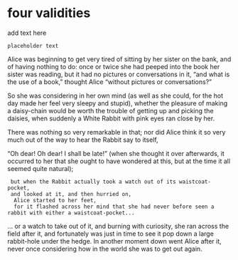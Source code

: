 # four validities 

add text here

    placeholder text 

Alice was beginning to get very tired of sitting by her sister on the bank, and of having nothing to do: once or twice she had peeped into the book her sister was reading, but it had no pictures or conversations in it, “and what is the use of a book,” thought Alice “without pictures or conversations?”

So she was considering in her own mind (as well as she could, for the hot day made her feel very sleepy and stupid), whether the pleasure of making a daisy-chain would be worth the trouble of getting up and picking the daisies, when suddenly a White Rabbit with pink eyes ran close by her.

There was nothing so very remarkable in that; nor did Alice think it so very much out of the way to hear the Rabbit say to itself, 

  “Oh dear! Oh dear! I shall be late!” (when she thought it over afterwards, it occurred to her that she ought to have wondered at this, but at the time it all seemed quite natural); 
  
     but when the Rabbit actually took a watch out of its waistcoat-pocket,  
     and looked at it, and then hurried on, 
      Alice started to her feet, 
      for it flashed across her mind that she had never before seen a rabbit with either a waistcoat-pocket...
    
... or a watch to take out of it, and burning with curiosity, she ran across the field after it, and fortunately was just in time to see it pop down a large rabbit-hole under the hedge.
In another moment down went Alice after it, never once considering how in the world she was to get out again.  
  
